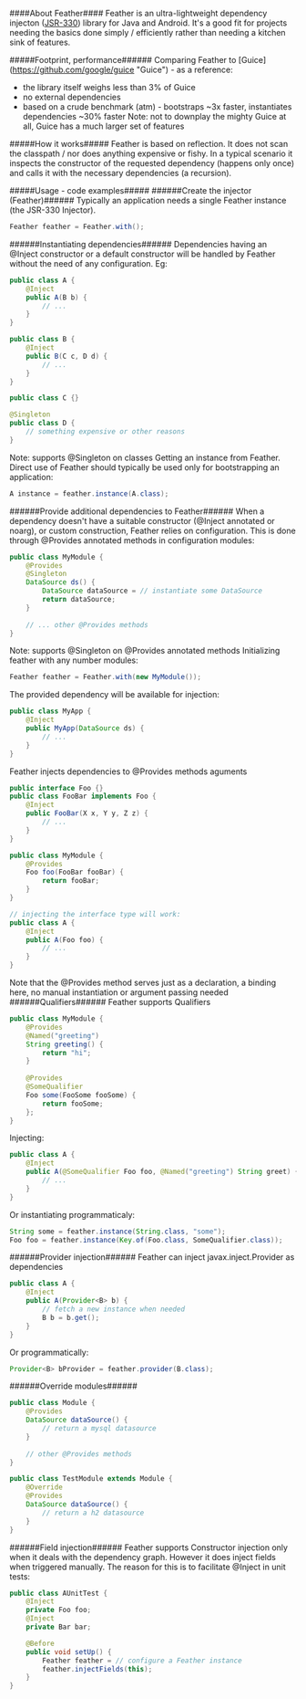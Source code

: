 ####About Feather####
Feather is an ultra-lightweight dependency injecton ([JSR-330](https://jcp.org/en/jsr/detail?id=330 "JSR-330")) library for Java and Android. It's a good fit for projects needing the basics done simply / efficiently rather than needing a kitchen sink of features.

#####Footprint, performance######
Comparing Feather to [Guice] (https://github.com/google/guice "Guice") - as a reference:
- the library itself weighs less than 3% of Guice
- no external dependencies
- based on a crude benchmark (atm) - bootstraps ~3x faster, instantiates dependencies ~30% faster
Note: not to downplay the mighty Guice at all, Guice has a much larger set of features

#####How it works#####
Feather is based on reflection. It does not scan the classpath / nor does anything expensive or fishy. In a typical scenario it inspects the constructor of the requested dependency (happens only once) and calls it with the necessary dependencies (a recursion).

#####Usage - code examples#####
######Create the injector (Feather)######
Typically an application needs a single Feather instance (the JSR-330 Injector).
```java
Feather feather = Feather.with();
```

######Instantiating dependencies######
Dependencies having an @Inject constructor or a default constructor will be handled by Feather without the need of any configuration. Eg:
```java
public class A {
    @Inject
    public A(B b) {
        // ...
    }
}

public class B {
    @Inject
    public B(C c, D d) {
        // ...
    }
}

public class C {}

@Singleton
public class D {
    // something expensive or other reasons
}
```
Note: supports @Singleton on classes
Getting an instance from Feather. Direct use of Feather should typically be used only for bootstrapping an application:
```java
A instance = feather.instance(A.class);
```


######Provide additional dependencies to Feather######
When a dependency doesn't have a suitable constructor (@Inject annotated or noarg), or custom construction, Feather relies on configuration. This is done through @Provides annotated methods in configuration modules:
```java
public class MyModule {
    @Provides
    @Singleton 
    DataSource ds() {
        DataSource dataSource = // instantiate some DataSource
        return dataSource;
    }
    
    // ... other @Provides methods
}
```
Note: supports @Singleton on @Provides annotated methods
Initializing feather with any number modules:
```java
Feather feather = Feather.with(new MyModule());
```
The provided dependency will be available for injection:
```java
public class MyApp {
    @Inject 
    public MyApp(DataSource ds) {
        // ...
    }
}
```
Feather injects dependencies to @Provides methods aguments
```java
public interface Foo {}
public class FooBar implements Foo {
    @Inject
    public FooBar(X x, Y y, Z z) {
        // ...
    }
}

public class MyModule {
    @Provides
    Foo foo(FooBar fooBar) {
        return fooBar;
    }
}

// injecting the interface type will work:
public class A {
    @Inject
    public A(Foo foo) {
        // ...
    }
}
```
Note that the @Provides method serves just as a declaration, a binding here, no manual instantiation or argument passing needed
######Qualifiers######
Feather supports Qualifiers
```java
public class MyModule {
    @Provides
    @Named("greeting")
    String greeting() {
        return "hi";
    }
        
    @Provides
    @SomeQualifier
    Foo some(FooSome fooSome) {
        return fooSome;
    };
}
```
Injecting:
```java
public class A {
    @Inject
    public A(@SomeQualifier Foo foo, @Named("greeting") String greet) {
        // ...
    }
}
```
Or instantiating programmaticaly:
```java
String some = feather.instance(String.class, "some");
Foo foo = feather.instance(Key.of(Foo.class, SomeQualifier.class));
```
######Provider injection######
Feather can inject javax.inject.Provider as dependencies
```java
public class A {
    @Inject
    public A(Provider<B> b) {
        // fetch a new instance when needed
        B b = b.get();
    }
}
```
Or programmatically:
```java
Provider<B> bProvider = feather.provider(B.class);
```
######Override modules######
```java
public class Module {
    @Provides
    DataSource dataSource() {
        // return a mysql datasource
    }
    
    // other @Provides methods
}

public class TestModule extends Module {
    @Override
    @Provides
    DataSource dataSource() {
        // return a h2 datasource
    }
}
```
######Field injection######
Feather supports Constructor injection only when it deals with the dependency graph. However it does inject fields when triggered manually. The reason for this is to facilitate @Inject in unit tests:
```java
public class AUnitTest {
    @Inject
    private Foo foo;
    @Inject
    private Bar bar;

    @Before
    public void setUp() {
        Feather feather = // configure a Feather instance
        feather.injectFields(this);
    }
}
```
